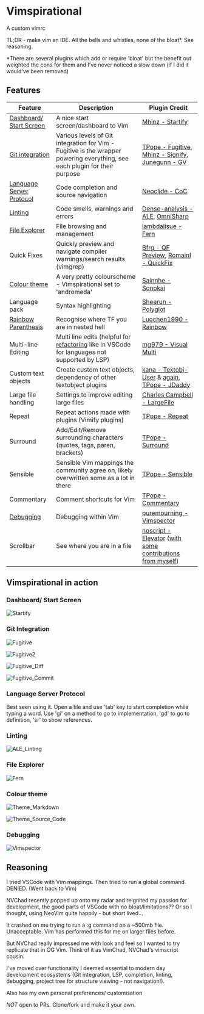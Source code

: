 # Vimspirational

A custom vimrc

TL;DR - make vim an IDE. All the bells and whistles, none of the bloat*. See
reasoning.

*There are several plugins which add or require 'bloat' but the benefit out
weighted the cons for them and I've never noticed a slow down (if I did it
would've been removed)

## Features

| Feature | Description | Plugin Credit |
| ------- | ----------- | ------------- |
| [Dashboard/ Start Screen](#dashboard-start-screen) | A nice start screen/dashboard to Vim | [Mhinz - Startify](https://github.com/mhinz/vim-startify) |
| [Git integration](#git-integration) | Various levels of Git integration for Vim - Fugitive is the wrapper powering everything, see each plugin for their purpose | [TPope - Fugitive](https://github.com/tpope/vim-fugitive), [Mhinz - Signify](https://github.com/mhinz/vim-signify), [Junegunn - GV](https://github.com/junegunn/gv.vim) |
| [Language Server Protocol](#language-server-protocol) | Code completion and source navigation | [Neoclide - CoC](https://github.com/neoclide/coc.nvim) |
| [Linting](#linting) | Code smells, warnings and errors | [Dense-analysis - ALE](https://github.com/dense-analysis/ale), [OmniSharp](https://github.com/OmniSharp/omnisharp-vim) |
| [File Explorer](#file-explorer) | File browsing and management | [lambdalisue - Fern](https://github.com/lambdalisue/fern.vim) |
| Quick Fixes | Quickly preview and navigate compiler warnings/search results (vimgrep) | [Bfrg - QF Preview](https://github.com/bfrg/vim-qf-preview), [Romainl - QuickFix](https://github.com/romainl/vim-qf) |
| [Colour theme](#colour-theme) | A very pretty colourscheme - Vimspirational set to 'andromeda' | [Sainnhe - Sonokai](https://github.com/sainnhe/sonokai) |
| Language pack | Syntax highlighting | [Sheerun - Polyglot](https://github.com/sheerun/vim-polyglot) |
| [Rainbow Parenthesis](#rainbow-parenthesis) | Recognise where TF you are in nested hell | [Luochen1990 - Rainbow](https://github.com/luochen1990/rainbow) |
| Multi-line Editing | Multi line edits (helpful for [refactoring](https://code.visualstudio.com/docs/editor/refactoring#_rename-symbol) like in VSCode for languages not supported by LSP) | [mg979 - Visual Multi](https://github.com/mg979/vim-visual-multi) |
| Custom text objects | Create custom text objects, dependency of other textobject plugins | [kana - Textobj-User](https://github.com/kana/vim-textobj-user) & [again](https://github.com/kana/vim-textobj-line), [TPope - JDaddy](https://github.com/tpope/vim-jdaddy) |
| Large file handling | Settings to improve editing large files | [Charles Campbell - LargeFile](https://github.com/vim-scripts/LargeFile) |
| Repeat | Repeat actions made with plugins (Vimify plugins) | [TPope - Repeat](https://github.com/tpope/vim-repeat) |
| Surround | Add/Edit/Remove surrounding characters (quotes, tags, paren, brackets) | [TPope - Surround](https://github.com/tpope/vim-surround) |
| Sensible | Sensible Vim mappings the community agree on, likely overwritten some as a lot in there | [TPope - Sensible](https://github.com/tpope/vim-sensible) |
| Commentary | Comment shortcuts for Vim | [TPope - Commentary](https://github.com/tpope/vim-commentary) |
| [Debugging](#debugging) | Debugging within Vim | [puremourning - Vimspector](https://github.com/puremourning/vimspector) |
| Scrollbar | See where you are in a file | [noscript - Elevator](https://github.com/noscript/elevator.vim) ([with some contributions from myself](https://github.com/elevator.vim/pull/5)) |

## Vimspirational in action

### Dashboard/ Start Screen

![Startify](https://github.com/b0dee/vimspirational/raw/master/img/startify.png)

### Git Integration

![Fugitive](https://github.com/b0dee/vimspirational/raw/master/img/fugitive.png)

![Fugitive2](https://github.com/b0dee/vimspirational/raw/master/img/fugitive2.png)

![Fugitive_Diff](https://github.com/b0dee/vimspirational/raw/master/img/fugitive_diff.png)

![Fugitive_Commit](https://github.com/b0dee/vimspirational/raw/master/img/fugitive_commit.png)

### Language Server Protocol

Best seen using it. Open a file and use 'tab' key to start completion while
typing a word. Use 'gi' on a method to go to implementation, 'gd' to go to
definition, '<leader>sr' to show references.

### Linting

![ALE_Linting](https://github.com/b0dee/vimspirational/raw/master/img/ale.png)

### File Explorer

![Fern](https://github.com/b0dee/vimspirational/raw/master/img/fern.png)

### Colour theme

![Theme_Markdown](https://github.com/b0dee/vimspirational/raw/master/img/theme_markdown.png)

![Theme_Source_Code](https://github.com/b0dee/vimspirational/raw/master/img/theme_src_code.png)

### Debugging

![Vimspector](https://github.com/b0dee/vimspirational/raw/master/img/vimspector.png)

## Reasoning

I tried VSCode with Vim mappings. Then tried to run a global command.
DENIED. (Went back to Vim)

NVChad recently popped up onto my radar and reignited my passion for
development, the good parts of VSCode with no bloat/limitations??
Or so I thought, using NeoVim quite happily - but short lived...

It crashed on me trying to run a :g command on a ~500mb file. Unacceptable.
Vim has performed this for me on larger files before.

But NVChad really impressed me with look and feel so I wanted to try replicate
that in OG Vim. Think of it as VimChad, NVChad's vimscript cousin.

I've moved over functionality I deemed essential to modern day development ecosystems
(Git integration, LSP, completion, linting, debugging, project tree for structure
viewing - not navigation!).

Also has my own personal preferences/ customisation

*NOT* open to PRs. Clone/fork and make it your own.
